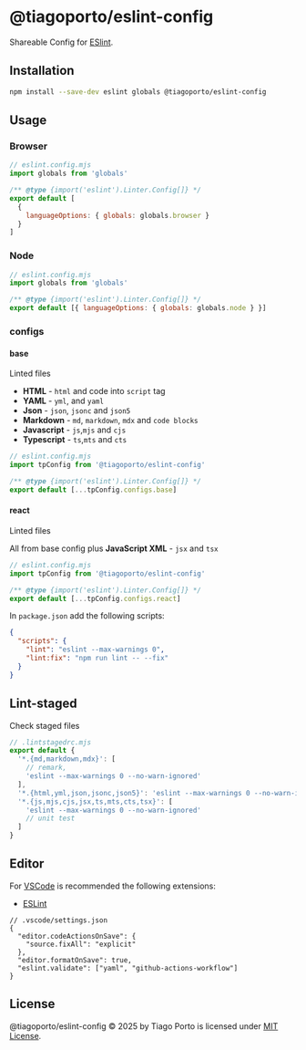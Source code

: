 # @tiagoporto/eslint-config

Shareable Config for [ESlint](https://eslint.org).

## Installation

```bash
npm install --save-dev eslint globals @tiagoporto/eslint-config
```

## Usage

### Browser

```mjs
// eslint.config.mjs
import globals from 'globals'

/** @type {import('eslint').Linter.Config[]} */
export default [
  {
    languageOptions: { globals: globals.browser }
  }
]
```

### Node

```mjs
// eslint.config.mjs
import globals from 'globals'

/** @type {import('eslint').Linter.Config[]} */
export default [{ languageOptions: { globals: globals.node } }]
```

### configs

#### base

Linted files

- **HTML** - `html` and code into `script` tag
- **YAML** - `yml`, and `yaml`
- **Json** - `json`, `jsonc` and `json5`
- **Markdown** - `md`, `markdown`, `mdx` and `code blocks`
- **Javascript** - `js`,`mjs` and `cjs`
- **Typescript** - `ts`,`mts` and `cts`

```mjs
// eslint.config.mjs
import tpConfig from '@tiagoporto/eslint-config'

/** @type {import('eslint').Linter.Config[]} */
export default [...tpConfig.configs.base]
```

#### react

Linted files

All from base config plus **JavaScript XML** - `jsx` and `tsx`

```mjs
// eslint.config.mjs
import tpConfig from '@tiagoporto/eslint-config'

/** @type {import('eslint').Linter.Config[]} */
export default [...tpConfig.configs.react]
```

In `package.json` add the following scripts:

```json
{
  "scripts": {
    "lint": "eslint --max-warnings 0",
    "lint:fix": "npm run lint -- --fix"
  }
}
```

## Lint-staged

Check staged files

```mjs
// .lintstagedrc.mjs
export default {
  '*.{md,markdown,mdx}': [
    // remark,
    'eslint --max-warnings 0 --no-warn-ignored'
  ],
  '*.{html,yml,json,jsonc,json5}': 'eslint --max-warnings 0 --no-warn-ignored',
  '*.{js,mjs,cjs,jsx,ts,mts,cts,tsx}': [
    'eslint --max-warnings 0 --no-warn-ignored'
    // unit test
  ]
}
```

## Editor

For [VSCode](https://code.visualstudio.com) is recommended the following extensions:

- [ESLint](https://marketplace.visualstudio.com/items?itemName=dbaeumer.vscode-eslint)

```jsonc
// .vscode/settings.json
{
  "editor.codeActionsOnSave": {
    "source.fixAll": "explicit"
  },
  "editor.formatOnSave": true,
  "eslint.validate": ["yaml", "github-actions-workflow"]
}
```

## License

@tiagoporto/eslint-config © 2025 by Tiago Porto is licensed under [MIT License](LICENSE).
